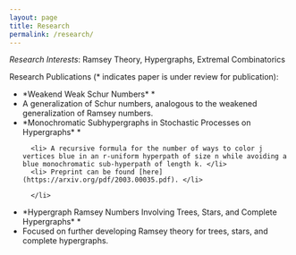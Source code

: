 ```yaml
---
layout: page
title: Research
permalink: /research/
---
```


*Research Interests*:  Ramsey Theory, Hypergraphs, Extremal Combinatorics

Research Publications (* indicates paper is under review for publication):

<ul>

<li> *Weakend Weak Schur Numbers* *
        <li> A generalization of Schur numbers, analogous to the weakened generalization of Ramsey numbers. </li>

</li>


<li> *Monochromatic Subhypergraphs in Stochastic Processes on Hypergraphs* *
      
      <li> A recursive formula for the number of ways to color j vertices blue in an r-uniform hyperpath of size n while avoiding a blue monochromatic sub-hyperpath of length k. </li>
      <li> Preprint can be found [here](https://arxiv.org/pdf/2003.00035.pdf). </li>
      
      </li>

<li> *Hypergraph Ramsey Numbers Involving Trees, Stars, and Complete Hypergraphs* *
  
  <li> Focused on further developing Ramsey theory for trees, stars, and complete hypergraphs. </li>
  
  </li>

</ul> 
